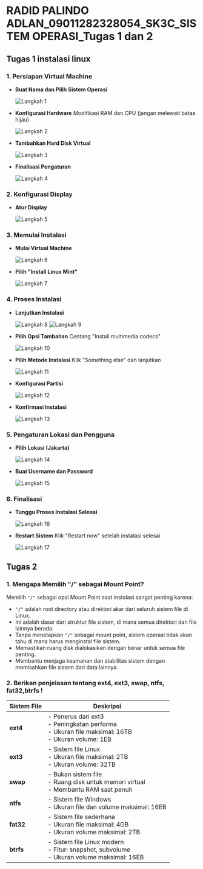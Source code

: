 # RADID PALINDO ADLAN_09011282328054_SK3C_SISTEM OPERASI_Tugas 1 dan 2

## Tugas 1 instalasi linux

### 1. Persiapan Virtual Machine

- **Buat Nama dan Pilih Sistem Operasi**

  ![Langkah 1](https://github.com/RadidPalindoAdlan/RADID-PALINDO-ADLAN_09011282328054_SK3C_SISTEM-OPERASI/blob/main/1.png)

- **Konfigurasi Hardware**
  Modifikasi RAM dan CPU (jangan melewati batas hijau)
  
  ![Langkah 2](https://github.com/RadidPalindoAdlan/RADID-PALINDO-ADLAN_09011282328054_SK3C_SISTEM-OPERASI/blob/main/2.png)

- **Tambahkan Hard Disk Virtual**
 
  ![Langkah 3](https://github.com/RadidPalindoAdlan/RADID-PALINDO-ADLAN_09011282328054_SK3C_SISTEM-OPERASI/blob/main/3.png)

- **Finalisasi Pengaturan**
 
  ![Langkah 4](https://github.com/RadidPalindoAdlan/RADID-PALINDO-ADLAN_09011282328054_SK3C_SISTEM-OPERASI/blob/main/4.png)

### 2. Konfigurasi Display

- **Atur Display**
 
  ![Langkah 5](https://github.com/RadidPalindoAdlan/RADID-PALINDO-ADLAN_09011282328054_SK3C_SISTEM-OPERASI/blob/main/5.png)

### 3. Memulai Instalasi

- **Mulai Virtual Machine**
  
  ![Langkah 6](https://github.com/RadidPalindoAdlan/RADID-PALINDO-ADLAN_09011282328054_SK3C_SISTEM-OPERASI/blob/main/6.png)

- **Pilih "Install Linux Mint"**
  
  ![Langkah 7](https://github.com/RadidPalindoAdlan/RADID-PALINDO-ADLAN_09011282328054_SK3C_SISTEM-OPERASI/blob/main/7.png)

### 4. Proses Instalasi

- **Lanjutkan Instalasi**
  
  ![Langkah 8](https://github.com/RadidPalindoAdlan/RADID-PALINDO-ADLAN_09011282328054_SK3C_SISTEM-OPERASI/blob/main/8.png)
  ![Langkah 9](https://github.com/RadidPalindoAdlan/RADID-PALINDO-ADLAN_09011282328054_SK3C_SISTEM-OPERASI/blob/main/9.png)

- **Pilih Opsi Tambahan**
  Centang "Install multimedia codecs"
  
  ![Langkah 10](https://github.com/RadidPalindoAdlan/RADID-PALINDO-ADLAN_09011282328054_SK3C_SISTEM-OPERASI/blob/main/10.png)

- **Pilih Metode Instalasi**
  Klik "Something else" dan lanjutkan
  
  ![Langkah 11](https://github.com/RadidPalindoAdlan/RADID-PALINDO-ADLAN_09011282328054_SK3C_SISTEM-OPERASI/blob/main/11.png)

- **Konfigurasi Partisi**
  
  ![Langkah 12](https://github.com/RadidPalindoAdlan/RADID-PALINDO-ADLAN_09011282328054_SK3C_SISTEM-OPERASI/blob/main/12.png)

- **Konfirmasi Instalasi**
  
  ![Langkah 13](https://github.com/RadidPalindoAdlan/RADID-PALINDO-ADLAN_09011282328054_SK3C_SISTEM-OPERASI/blob/main/13.png)

### 5. Pengaturan Lokasi dan Pengguna

- **Pilih Lokasi (Jakarta)**
  
  ![Langkah 14](https://github.com/RadidPalindoAdlan/RADID-PALINDO-ADLAN_09011282328054_SK3C_SISTEM-OPERASI/blob/main/14.png)

- **Buat Username dan Password**
  
  ![Langkah 15](https://github.com/RadidPalindoAdlan/RADID-PALINDO-ADLAN_09011282328054_SK3C_SISTEM-OPERASI/blob/main/15.png)

### 6. Finalisasi

- **Tunggu Proses Instalasi Selesai**
  
  ![Langkah 16](https://github.com/RadidPalindoAdlan/RADID-PALINDO-ADLAN_09011282328054_SK3C_SISTEM-OPERASI/blob/main/16.png)

- **Restart Sistem**
  Klik "Restart now" setelah instalasi selesai
  
  ![Langkah 17](https://github.com/RadidPalindoAdlan/RADID-PALINDO-ADLAN_09011282328054_SK3C_SISTEM-OPERASI/blob/main/17.png)

<h>

## Tugas 2

### 1. Mengapa Memilih "/" sebagai Mount Point?

Memilih `"/"` sebagai opsi Mount Point saat instalasi sangat penting karena:

- `"/"` adalah root directory atau direktori akar dari seluruh sistem file di Linux.
- Ini adalah dasar dari struktur file sistem, di mana semua direktori dan file lainnya berada.
- Tanpa menetapkan `"/"` sebagai mount point, sistem operasi tidak akan tahu di mana harus menginstal file sistem.
- Memastikan ruang disk dialokasikan dengan benar untuk semua file penting.
- Membantu menjaga keamanan dan stabilitas sistem dengan memisahkan file sistem dari data lainnya.

### 2. Berikan penjelasan tentang ext4, ext3, swap, ntfs, fat32,btrfs !

| Sistem File | Deskripsi |
|-------------|-----------|
| **ext4**    | - Penerus dari ext3<br>- Peningkatan performa<br>- Ukuran file maksimal: 16TB<br>- Ukuran volume: 1EB |
| **ext3**    | - Sistem file Linux<br>- Ukuran file maksimal: 2TB<br>- Ukuran volume: 32TB |
| **swap**    | - Bukan sistem file<br>- Ruang disk untuk memori virtual<br>- Membantu RAM saat penuh |
| **ntfs**    | - Sistem file Windows<br>- Ukuran file dan volume maksimal: 16EB |
| **fat32**   | - Sistem file sederhana<br>- Ukuran file maksimal: 4GB<br>- Ukuran volume maksimal: 2TB |
| **btrfs**   | - Sistem file Linux modern<br>- Fitur: snapshot, subvolume<br>- Ukuran volume maksimal: 16EB |
